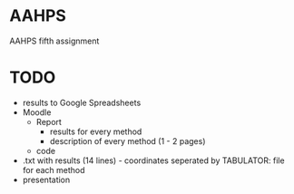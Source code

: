 # AAHPS
AAHPS fifth assignment

# TODO
- results to Google Spreadsheets
- Moodle
    - Report
        - results for every method
        - description of every method (1 - 2 pages)
    - code
- .txt with results (14 lines) - coordinates seperated by TABULATOR: file for each method
- presentation